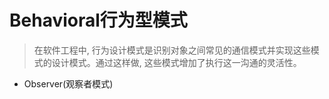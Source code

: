 # Behavioral行为型模式

> 在软件工程中, 行为设计模式是识别对象之间常见的通信模式并实现这些模式的设计模式。通过这样做, 这些模式增加了执行这一沟通的灵活性。

* Observer\(观察者模式\)



